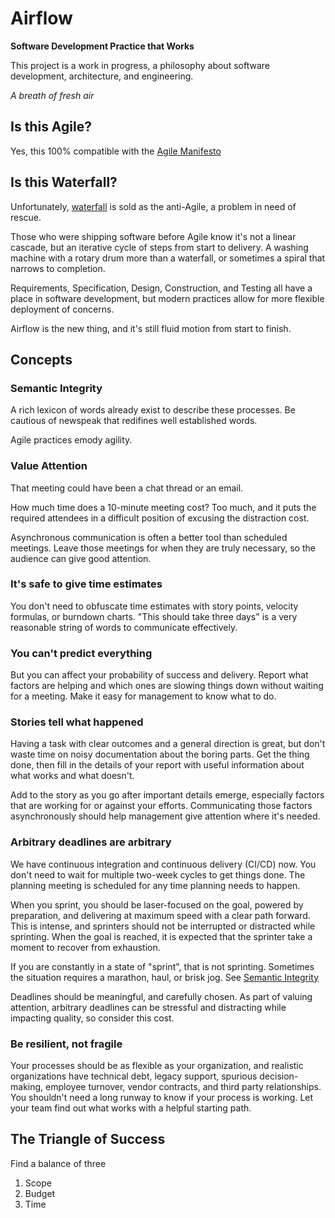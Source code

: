 # Airflow

**Software Development Practice that Works**

This project is a work in progress, a philosophy about software development, architecture, and engineering.

*A breath of fresh air*

## Is this Agile?

Yes, this 100% compatible with the [Agile Manifesto](https://agilemanifesto.org/principles.html)

## Is this Waterfall?

Unfortunately, [waterfall](https://en.wikipedia.org/wiki/Waterfall_model) is sold as the anti-Agile, a problem in need of rescue.

Those who were shipping software before Agile know it's not a linear cascade, but an iterative cycle of steps from start to delivery. A washing machine with a rotary drum more than a waterfall, or sometimes a spiral that narrows to completion.

Requirements, Specification, Design, Construction, and Testing all have a place in software development, but modern practices allow for more flexible deployment of concerns.

Airflow is the new thing, and it's still fluid motion from start to finish.

## Concepts

### Semantic Integrity

A rich lexicon of words already exist to describe these processes. Be cautious of newspeak that redifines well established words.

Agile practices emody agility.

### Value Attention

That meeting could have been a chat thread or an email.

How much time does a 10-minute meeting cost? Too much, and it puts the required attendees in a difficult position of excusing the distraction cost.

Asynchronous communication is often a better tool than scheduled meetings. Leave those meetings for when they are truly necessary, so the audience can give good attention.

### It's safe to give time estimates

You don't need to obfuscate time estimates with story points, velocity formulas, or burndown charts. "This should take three days" is a very reasonable string of words to communicate effectively.

### You can't predict everything

But you can affect your probability of success and delivery. Report what factors are helping and which ones are slowing things down without waiting for a meeting. Make it easy for management to know what to do.

### Stories tell what happened

Having a task with clear outcomes and a general direction is great, but don't waste time on noisy documentation about the boring parts. Get the thing done, then fill in the details of your report with useful information about what works and what doesn't.

Add to the story as you go after important details emerge, especially factors that are working for or against your efforts. Communicating those factors asynchronously should help management give attention where it's needed.

### Arbitrary deadlines are arbitrary

We have continuous integration and continuous delivery (CI/CD) now. You don't need to wait for multiple two-week cycles to get things done. The planning meeting is scheduled for any time planning needs to happen.

When you sprint, you should be laser-focused on the goal, powered by preparation, and delivering at maximum speed with a clear path forward. This is intense, and sprinters should not be interrupted or distracted while sprinting. When the goal is reached, it is expected that the sprinter take a moment to recover from exhaustion.

If you are constantly in a state of "sprint", that is not sprinting. Sometimes the situation requires a marathon, haul, or brisk jog. See [Semantic Integrity](#semantic-integrity)

Deadlines should be meaningful, and carefully chosen. As part of valuing attention, arbitrary deadlines can be stressful and distracting while impacting quality, so consider this cost.

### Be resilient, not fragile

Your processes should be as flexible as your organization, and realistic organizations have technical debt, legacy support, spurious decision-making, employee turnover, vendor contracts, and third party relationships. You shouldn't need a long runway to know if your process is working. Let your team find out what works with a helpful starting path.

## The Triangle of Success

Find a balance of three

1. Scope
2. Budget
3. Time